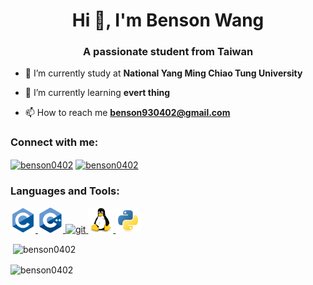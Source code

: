 <h1 align="center">Hi 👋, I'm Benson Wang</h1>
<h3 align="center">A passionate student from Taiwan</h3>

- 🔭 I’m currently study at **National Yang Ming Chiao Tung University**

- 🌱 I’m currently learning **evert thing**

- 📫 How to reach me **benson930402@gmail.com**

<h3 align="left">Connect with me:</h3>
<p align="left">
<a href="https://linkedin.com/in/benson0402" target="blank"><img align="center" src="https://raw.githubusercontent.com/rahuldkjain/github-profile-readme-generator/master/src/images/icons/Social/linked-in-alt.svg" alt="benson0402" height="30" width="40" /></a>
<a href="https://www.leetcode.com/benson0402" target="blank"><img align="center" src="https://raw.githubusercontent.com/rahuldkjain/github-profile-readme-generator/master/src/images/icons/Social/leet-code.svg" alt="benson0402" height="30" width="40" /></a>
</p>

<h3 align="left">Languages and Tools:</h3>
<p align="left"> <a href="https://www.cprogramming.com/" target="_blank" rel="noreferrer"> <img src="https://raw.githubusercontent.com/devicons/devicon/master/icons/c/c-original.svg" alt="c" width="40" height="40"/> </a> <a href="https://www.w3schools.com/cpp/" target="_blank" rel="noreferrer"> <img src="https://raw.githubusercontent.com/devicons/devicon/master/icons/cplusplus/cplusplus-original.svg" alt="cplusplus" width="40" height="40"/> </a> <a href="https://git-scm.com/" target="_blank" rel="noreferrer"> <img src="https://www.vectorlogo.zone/logos/git-scm/git-scm-icon.svg" alt="git" width="40" height="40"/> </a> <a href="https://www.linux.org/" target="_blank" rel="noreferrer"> <img src="https://raw.githubusercontent.com/devicons/devicon/master/icons/linux/linux-original.svg" alt="linux" width="40" height="40"/> </a> <a href="https://www.python.org" target="_blank" rel="noreferrer"> <img src="https://raw.githubusercontent.com/devicons/devicon/master/icons/python/python-original.svg" alt="python" width="40" height="40"/> </a> </p>

<p>&nbsp;<img align="center" src="https://github-readme-stats.vercel.app/api?username=benson0402&show_icons=true&locale=en" alt="benson0402" /></p>

<p><img align="center" src="https://github-readme-streak-stats.herokuapp.com/?user=benson0402&" alt="benson0402" /></p>


<!-- ![LeetCode Stats](https://leetcard.jacoblin.cool/benson0402?theme=nord&font=Ubuntu%20Mono&ext=contest) -->
